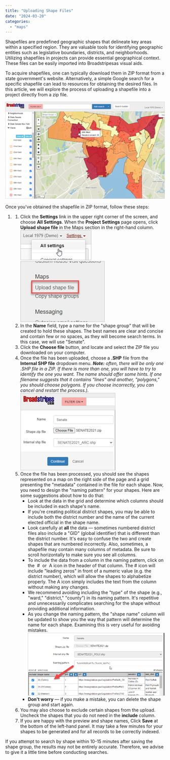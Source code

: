 ```yaml
---
title: "Uploading Shape Files"
date: "2024-03-20"
categories: 
  - "maps"
---
```


Shapefiles are predefined geographic shapes that delineate key areas within a specified region. They are valuable tools for identifying geographic entities such as legislative boundaries, districts, and neighborhoods. Utilizing shapefiles in projects can provide essential geographical context. These files can be easily imported into Broadstripesas visual aids.

To acquire shapefiles, one can typically download them in ZIP format from a state government's website. Alternatively, a simple Google search for a specific shapefile can lead to resources for obtaining the desired files. In this article, we will explore the process of uploading a shapefile into a project directly from a zip file.

![](images/WardsShapesonMap.png)

Once you've obtained the shapefile in ZIP format, follow these steps:

1. 1. Click the **Settings** link in the upper right corner of the screen, and choose **All Settings**. When the **Project Settings** page opens, click **Upload shape file** in the Maps section in the right-hand column. ![](images/SettingsMenu.png) ![](images/UploadShapeAllSettings2.png)
    2. In the **Name** field, type a name for the "shape group" that will be created to hold these shapes. The best names are clear and concise and contain few or no spaces, as they will become search terms. In this case, we will use "Senate".
    3. Click the **Choose file** button, and locate and select the ZIP file you downloaded on your computer.
    4. Once the file has been uploaded, choose a **.SHP** file from the **Internal SHP file** dropdown menu. _**Note:** often, there will be only one .SHP file in a ZIP. If there is more than one, you will have to try to identify the one you want. The name should offer some hints. If one filename suggests that it contains "lines" and another, "polygons," you should choose polygons. If you choose incorrectly, you can cancel and restart the process.)._ ![](images/MASenateShapefileImport-300x244.png)
    5. Once the file has been processed, you should see the shapes represented on a map on the right side of the page and a grid presenting the "metadata" contained in the file for each shape. Now, you need to design the "naming pattern" for your shapes. Here are some suggestions about how to do that:
        - Look at the data in the grid and determine which columns should be included in each shape's name.
        - If you're creating political district shapes, you may be able to include both the district number and the name of the current elected official in the shape name.
        - Look carefully at **all** the data — sometimes numbered district files also include a "GID" (global identifier) that is different than the district number. It's easy to confuse the two and create shapes that are numbered incorrectly. Also, sometimes, a shapefile may contain many columns of metadata. Be sure to scroll horizontally to make sure you see all columns.
        - To include the data from a column in the naming pattern, click on the  #  or  A icon in the header of that column. The # icon will include "leading zeros" in front of a numeric value (e.g. the district number), which will allow the shapes to alphabetize properly. The A icon simply includes the text from the column without making any changes.
        - We recommend avoiding including the "type" of the shape (e.g., "ward," "district," "county") in its naming pattern. It's repetitive and unnecessarily complicates searching for the shape without providing additional information.
        - As you change the naming pattern, the "shape name" column will be updated to show you the way that pattern will determine the name for each shape. Examining this is very useful for avoiding mistakes.![](images/ShapeNamePattern2.png)
        - **Don't worry** — if you make a mistake, you can delete the shape group and start again.
    6. You may also choose to exclude certain shapes from the upload. Uncheck the shapes that you do not need in the **include** column.
    7. If you are happy with the preview and shape names, Click **Save** at the bottom of the left-hand panel. It may take a few minutes for your shapes to be generated and for all records to be correctly indexed.

If you attempt to search by shape within 10-15 minutes after saving the shape group, the results may not be entirely accurate. Therefore, we advise to give it a little time before conducting searches.
